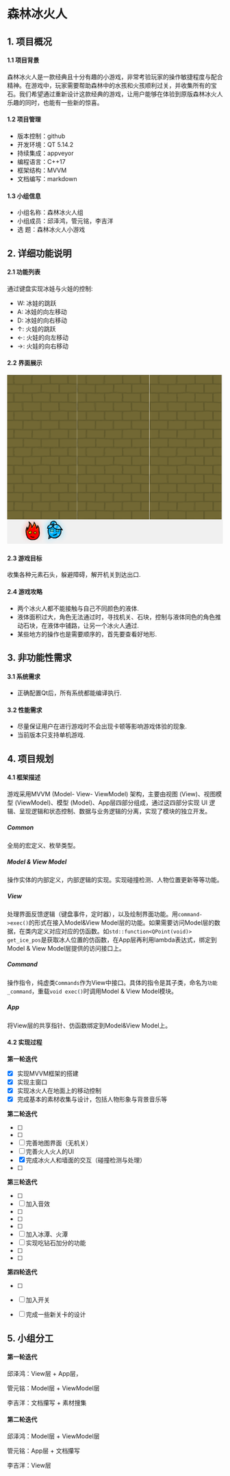 # 森林冰火人

## 1. 项目概况

#### 1.1 项目背景

森林冰火人是一款经典且十分有趣的小游戏，非常考验玩家的操作敏捷程度与配合精神。在游戏中，玩家需要帮助森林中的水孩和火孩顺利过关，并收集所有的宝石。我们希望通过重新设计这款经典的游戏，让用户能够在体验到原版森林冰火人乐趣的同时，也能有一些新的惊喜。

#### 1.2 项目管理

- 版本控制：github
- 开发环境：QT 5.14.2
- 持续集成：appveyor
- 编程语言：C++17
- 框架结构：MVVM
- 文档编写：markdown

#### 1.3 小组信息

- 小组名称：森林冰火人组
- 小组成员：邱泽鸿，管元铭，李吉洋
- 选       题：森林冰火人小游戏



## 2. 详细功能说明

#### 2.1 功能列表

通过键盘实现冰娃与火娃的控制: 

- W: 冰娃的跳跃
- A: 冰娃的向左移动
- D: 冰娃的向右移动
- ↑: 火娃的跳跃
- ←: 火娃的向左移动
- →: 火娃的向右移动

#### 2.2 界面展示

![avatar](../src/view_demo.png)



#### 2.3 游戏目标

收集各种元素石头，躲避障碍，解开机关到达出口.

#### 2.4 游戏攻略

- 两个冰火人都不能接触与自己不同颜色的液体.
- 液体面积过大，角色无法通过时，寻找机关、石块，控制与液体同色的角色推动石块，在液体中铺路，让另一个冰火人通过.
- 某些地方的操作也是需要顺序的，首先要查看好地形.



## **3. 非功能性需求**

#### 3.1 系统需求

- 正确配置Qt后，所有系统都能编译执行.

#### 3.2 性能需求

- 尽量保证用户在进行游戏时不会出现卡顿等影响游戏体验的现象.
- 当前版本只支持单机游戏.



## 4. 项目规划

#### 4.1 框架描述

游戏采用MVVM (Model- View- ViewModel) 架构，主要由视图 (View)、视图模型 (ViewModel)、模型 (Model)、App层四部分组成，通过这四部分实现 UI 逻辑、呈现逻辑和状态控制、数据与业务逻辑的分离，实现了模块的独立开发。

##### Common

全局的宏定义、枚举类型。

##### Model & View Model

操作实体的内部定义，内部逻辑的实现。实现碰撞检测、人物位置更新等等功能。

##### View

处理界面反馈逻辑（键盘事件，定时器），以及绘制界面功能。用`command->exec()`的形式在接入Model&View Model层的功能。如果需要访问Model层的数据，在类内定义对应对应的仿函数。如`std::function<QPoint(void)> get_ice_pos`是获取冰人位置的仿函数，在App层再利用lambda表达式，绑定到Model & View Model层提供的访问接口上。

##### Command

操作指令，纯虚类`Commands`作为View中接口。具体的指令是其子类，命名为`功能_command`，重载`void exec()`时调用Model & View Model模块。

##### App

将View层的共享指针、仿函数绑定到Model&View Model上。



#### 4.2 实现过程

**第一轮迭代**

- [x] 实现MVVM框架的搭建
- [x] 实现主窗口
- [x] 实现冰火人在地面上的移动控制
- [x] 完成基本的素材收集与设计，包括人物形象与背景音乐等

**第二轮迭代**

- [ ] 
- [ ] 
- [ ] 完善地图界面（无机关）
- [ ] 完善火人火人的UI
- [x] 完成冰火人和墙面的交互（碰撞检测与处理）
- [ ] 

**第三轮迭代**

- [ ] 
- [ ] 加入音效
- [ ] 
- [ ] 
- [ ] 
- [ ] 加入冰潭、火潭
- [ ] 实现吃钻石加分的功能
- [ ] 
- [ ] 

**第四轮迭代**

- [ ] 
- [ ] 加入开关
- [ ] 完成一些新关卡的设计





## 5. 小组分工

#### 第一轮迭代

邱泽鸿：View层 + App层，

管元铭：Model层 + ViewModel层

李吉洋：文档攥写 + 素材搜集

#### 第二轮迭代

邱泽鸿：Model层 + ViewModel层

管元铭：App层 + 文档攥写

李吉洋：View层


